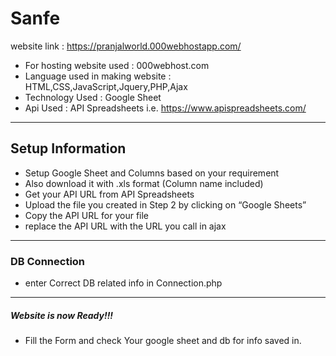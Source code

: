 # Sanfe
website link : https://pranjalworld.000webhostapp.com/

* For hosting website used : 000webhost.com
* Language used in making website : HTML,CSS,JavaScript,Jquery,PHP,Ajax
* Technology Used : Google Sheet
* Api Used : API Spreadsheets i.e. https://www.apispreadsheets.com/
_______________________________________________________________________

## Setup Information
* Setup Google Sheet and Columns based on your requirement
* Also download it with .xls format (Column name included)
* Get your API URL from API Spreadsheets
* Upload the file you created in Step 2 by clicking on “Google Sheets”
* Copy the API URL for your file
* replace the API URL with the URL you call in ajax

_______________________________________________________________________

### DB Connection
* enter Correct DB related info in Connection.php

________________________________________________________________________

##### Website is now Ready!!!
* Fill the Form and check Your google sheet and db for info saved in.
